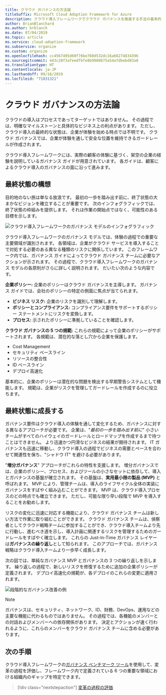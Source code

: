 ```yaml
---
title: クラウド ガバナンスの方法論
titleSuffix: Microsoft Cloud Adoption Framework for Azure
description: クラウド導入フレームワークでクラウド ガバナンスを推進する手法の基本的な理解を確立します。
author: BrianBlanchard
ms.author: brblanch
ms.date: 07/04/2019
ms.topic: article
ms.service: cloud-adoption-framework
ms.subservice: organize
ms.custom: organize
ms.openlocfilehash: cc4567495d60f76be760d532dc16a66274834396
ms.sourcegitcommit: 443c28f3afeedfbfe8b9980875a54afdbebd83a8
ms.translationtype: HT
ms.contentlocale: ja-JP
ms.lasthandoff: 09/16/2019
ms.locfileid: "71031321"
---
```

# <a name="cloud-governance-methodology"></a>クラウド ガバナンスの方法論

クラウドの導入はプロセスであってターゲットではありません。 その過程では、明確なマイルストーンと具体的なビジネス上の利点があります。 ただし、クラウド導入の最終的な状態は、企業が体験を始める時点では不明です。 クラウド ガバナンスでは、企業が体験を通して安全な位置を維持できるガードレールが作成されます。

クラウド導入フレームワークには、実際の顧客の体験に基づく、架空の企業の経験を説明しているガバナンス ガイドが用意されています。 各ガイドは、顧客によるクラウド導入のガバナンスの面に沿って進みます。

## <a name="envision-an-end-state"></a>最終状態の構想

目的地のない旅は単なる放浪です。 最初の一歩を踏み出す前に、終了状態の大まかなビジョンを確立することが重要です。 次のインフォグラフィックでは、終了状態の枠組みを提供します。 それは作業の開始点ではなく、可能性のある目標を示します。

![クラウド導入フレームワークのガバナンス モデルのインフォグラフィック](../_images/operational-transformation-govern-highres.png)

クラウド導入フレームワークのガバナンス モデルでは、体験の過程での重要な主要領域が識別されます。 各領域は、企業がクラウド サービスを導入することで対処する必要のある異なる種類のリスクに関係しています。 このフレームワーク内では、ガバナンス ガイドによってクラウド ガバナンス チームに必要なアクションが示されます。 その過程で、クラウド導入フレームワークのガバナンス モデルの各原則がさらに詳しく説明されます。 だいたい次のような内容です。

**企業ポリシー:** 企業のポリシーはクラウド ガバナンスを主導します。 ガバナンス ガイドでは、会社のポリシーの特定の側面に焦点が当てられます。

- **ビジネス リスク:** 企業のリスクを識別して理解します。
- **ポリシーとコンプライアンス:** コンプライアンス要件をサポートするポリシー ステートメントにリスクを変換します。
- **プロセス:** 示されたポリシーに準拠していることを確認します。

**クラウド ガバナンスの 5 つの規範:** これらの規範によって企業のポリシーがサポートされます。 各規範は、潜在的な落とし穴から企業を保護します。

- Cost Management
- セキュリティ ベースライン
- リソースの整合性
- ID ベースライン
- デプロイ高速化

基本的に、企業のポリシーは潜在的な問題を検出する早期警告システムとして機能します。 規範は、企業がリスクを管理してガードレールを作成するのに役立ちます。

## <a name="grow-to-the-end-state"></a>最終状態に成長する

ガバナンス要件はクラウド導入の体験を通して変化するため、ガバナンスに対する異なるアプローチが必要です。 企業は、"*最初の一歩を踏み出す前に*" 小さいチームがすべてのハイウェイのガードレールとロードマップを作成するまで待つことはできません。 より迅速かつ円滑なビジネスの結果が期待されます。 IT ガバナンスも迅速に移動し、クラウド導入の過程でビジネスの需要とペースを合わせて関連性を保ち、"シャドウ IT" を避ける必要があります。

"**増分ガバナンス**" アプローチがこれらの特性を支援します。 増分ガバナンスでは、企業のポリシー、プロセス、およびツールの小さなセットに依存して、導入とガバナンスの基盤が確立されます。 その基盤は、**実用最小限の製品 (MVP)** と呼ばれます。 MVP により、管理チームは、導入のライフサイクル全体の実装にガバナンスをすばやく組み込むことができます。 MVP は、クラウド導入プロセスのどの時点でも確立できます。 ただし、可能な限り早い段階で MVP を導入することをお勧めします。

リスクの変化に迅速に対応する機能により、クラウド ガバナンス チームは新しい方法で作業に取り組むことができます。 クラウド ガバナンス チームは、偵察者としてクラウド戦略チームに参加することができ、クラウド導入チームより先に行動し、進むべき道を示し、導入計画に関連するリスクを管理するためのガードレールをすばやく確立します。 これらの Just-In-Time ガバナンス レイヤーは**ガバナンスの繰り返し**として知られます。 このアプローチでは、ガバナンス戦略はクラウド導入チームより一歩早く成長します。

次の図では、単純なガバナンス MVP とガバナンスの 3 つの繰り返しを示します。 繰り返しの過程で、新しいリスクを修復するために追加の企業ポリシーが定義されます。 デプロイ高速化の規範が、各デプロイのこれらの変更に適用されます。

![段階的なガバナンス改善の例](../_images/govern/incremental-governance-example.png)

> [!NOTE]
> ガバナンスは、セキュリティ、ネットワーク、ID、財務、DevOps、運用などの主要な機能に代わるものではありません。 その過程では、各機能のメンバーとの対話およびメンバーへの依存関係があります。 決定とアクションが速く行われるように、これらのメンバーをクラウド ガバナンス チームに含める必要があります。

## <a name="next-steps"></a>次の手順

クラウド導入フレームワークの[ガバナンス ベンチマーク ツール](https://cafbaseline.com)を使用して、変革の過程を評価し、フレームワーク内で定義されている 6 つの重要な領域における組織内のギャップを特定できます。

> [!div class="nextstepaction"]
> [変革の過程の評価](./benchmark.md)
